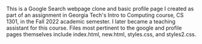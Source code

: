 This is a Google Search webpage clone and basic profile page I created as part of an assignment in Georgia Tech's Intro to Computing course, CS 1301, in the Fall 2022 academic semester. I later became a teaching assistant for this course. Files most pertinent to the google and profile pages themselves include index.html, new.html, styles.css, and styles2.css.
